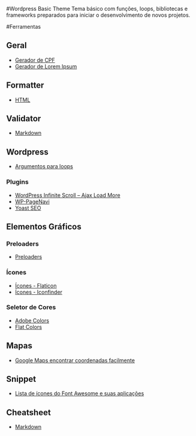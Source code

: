 #Wordpress Basic Theme
Tema básico com funções, loops, bibliotecas e frameworks preparados para iniciar o desenvolvimento de novos projetos.

#Ferramentas
## Geral
* [Gerador de CPF](http://www.geradorcpf.com/)
* [Gerador de Lorem Ipsum](https://br.lipsum.com/)

## Formatter
* [HTML](https://www.freeformatter.com/html-formatter.html)

## Validator
* [Markdown](https://dillinger.io/)

## Wordpress
* [Argumentos para loops](https://gist.github.com/luetkemj/2023628)

### Plugins
* [WordPress Infinite Scroll – Ajax Load More](https://wordpress.org/plugins/ajax-load-more/)
* [WP-PageNavi](https://br.wordpress.org/plugins/wp-pagenavi/)
* [Yoast SEO](https://br.wordpress.org/plugins/wordpress-seo/)

## Elementos Gráficos
### Preloaders
* [Preloaders](https://icons8.com/preloaders/)

### Ícones
* [Ícones - Flaticon](https://www.flaticon.com/)
* [Ícones - Iconfinder](https://www.iconfinder.com/)

### Seletor de Cores
* [Adobe Colors](https://color.adobe.com/)
* [Flat Colors](https://flatuicolors.com/)

## Mapas
* [Google Maps encontrar coordenadas facilmente](http://www.mapcoordinates.net/pt)

## Snippet
* [Lista de ícones do Font Awesome e suas aplicações](http://astronautweb.co/snippet/font-awesome/)

## Cheatsheet
* [Markdown](https://github.com/adam-p/markdown-here/wiki/Markdown-Cheatsheet)
